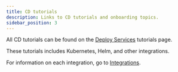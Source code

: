```yaml
---
title: CD tutorials
description: Links to CD tutorials and onboarding topics.
sidebar_position: 3
---
```


All CD tutorials can be found on the [Deploy Services](https://developer.harness.io/tutorials/deploy-services) tutorials page.

These tutorials includes Kubernetes, Helm, and other integrations.

For information on each integration, go to [Integrations](../integrations/cd-integrations).